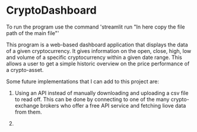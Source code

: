 # CryptoDashboard

To run the program use the command 'streamlit run "In here copy the file path of the main file"'

This program is a web-based dashboard application that displays the data of a given cryptocurrency. It gives information on the open, close, high, low and volume of a specific cryptocurrency within a given date range. This allows a user to get a simple historic overview on the price performance of a crypto-asset.


Some future implementations that I can add to this project are:

1. Using an API instead of manually downloading and uploading a csv file to read off. This can be done by connecting to one of the many crypto-exchange brokers who offer a free API service and fetching liove data from them.

2. 
